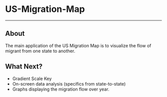 # US-Migration-Map
---
## About
The main application of the US Migration Map is to visualize the flow of migrant from one state to another.

## What Next?
- Gradient Scale Key
- On-screen data analysis (specifics from state-to-state)
- Graphs displaying the migration flow over year.

